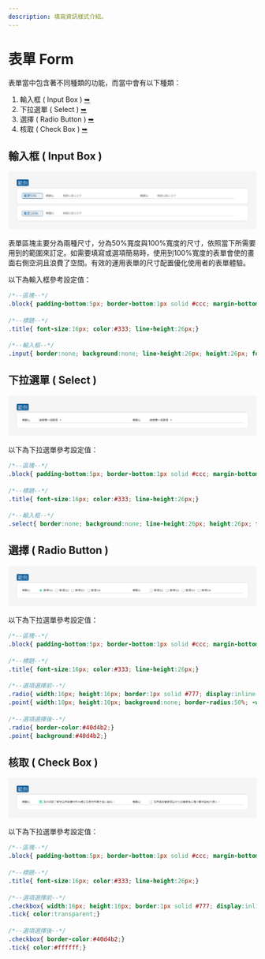```yaml
---
description: 填寫資訊樣式介紹。
---
```


# 表單 Form

表單當中包含著不同種類的功能，而當中會有以下種類：

1. 輸入框 \( Input Box \) [➥](biao-chan.md#shu-ru-kuang-input-box)
2. 下拉選單 \( Select \) [➥](biao-chan.md#xia-la-xuan-chan-select)
3. 選擇 \( Radio Button \) [➥](biao-chan.md#xuan-ze-radio-button)
4. 核取 \( Check Box \) [➥](biao-chan.md#he-qu-check-box)

## 輸入框 \( Input Box \)

![](../.gitbook/assets/input_image_01.png)

表單區塊主要分為兩種尺寸，分為50%寬度與100%寬度的尺寸，依照當下所需要用到的範圍來訂定。如需要填寫或選項簡易時，使用到100%寬度的表單會使的畫面右側空洞且浪費了空間。有效的運用表單的尺寸配置優化使用者的表單體驗。

以下為輸入框參考設定值：

```css
/*--區塊--*/
.block{ padding-bottom:5px; border-bottom:1px solid #ccc; margin-bottom:15px;}

/*--標題--*/
.title{ font-size:16px; color:#333; line-height:26px;}

/*--輸入框--*/
.input{ border:none; background:none; line-height:26px; height:26px; font-size:16px; color:#333; padding:0 3px;}
```

## 下拉選單 \( Select \)

![](../.gitbook/assets/input_image_02.png)

以下為下拉選單參考設定值：

```css
/*--區塊--*/
.block{ padding-bottom:5px; border-bottom:1px solid #ccc; margin-bottom:15px;}

/*--標題--*/
.title{ font-size:16px; color:#333; line-height:26px;}

/*--輸入框--*/
.select{ border:none; background:none; line-height:26px; height:26px; font-size:16px; color:#333; padding:0 3px;}
```

## 選擇 \( Radio Button \)

![](../.gitbook/assets/input_image_03.png)

以下為下拉選單參考設定值：

```css
/*--區塊--*/
.block{ padding-bottom:5px; border-bottom:1px solid #ccc; margin-bottom:15px;}

/*--標題--*/
.title{ font-size:16px; color:#333; line-height:26px;}

/*--選項選擇前--*/
.radio{ width:16px; height:16px; border:1px solid #777; display:inline-block; vertical-align:middle; border-radius:50%; -webkit-border-radius:50%; -moz-border-radius:50%; position:relative;}
.point{ width:10px; height:10px; background:none; border-radius:50%; -webkit-border-radius:50%; -moz-border-radius:50%;}

/*--選項選擇後--*/
.radio{ border-color:#40d4b2;}
.point{ background:#40d4b2;}
```

## 核取 \( Check Box \)

![](../.gitbook/assets/input_image_04.png)

以下為下拉選單參考設定值：

```css
/*--區塊--*/
.block{ padding-bottom:5px; border-bottom:1px solid #ccc; margin-bottom:15px;}

/*--標題--*/
.title{ font-size:16px; color:#333; line-height:26px;}

/*--選項選擇前--*/
.checkbox{ width:16px; height:16px; border:1px solid #777; display:inline-block; vertical-align:middle; border-radius:2px; -webkit-border-radius:2px; -moz-border-radius:2px; position:relative;}
.tick{ color:transparent;}

/*--選項選擇後--*/
.checkbox{ border-color:#40d4b2;}
.tick{ color:#ffffff;}
```

